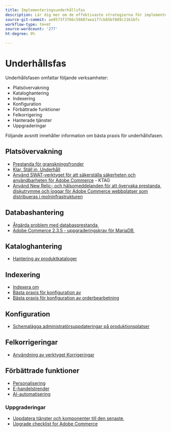 ```yaml
---
title: Implementeringsunderhållsfas
description: Lär dig mer om de effektivaste strategierna för implementering i underhållsfasen av Adobe Commerce-projekt.
source-git-commit: ae9573f3766c59887aea177cb85bf889c2161bfc
workflow-type: tm+mt
source-wordcount: '277'
ht-degree: 0%

---
```



# Underhållsfas

Underhållsfasen omfattar följande verksamheter:

- Platsövervakning
- Kataloghantering
- Indexering
- Konfiguration
- Förbättrade funktioner
- Felkorrigering
- Hanterade tjänster
- Uppgraderingar

Följande avsnitt innehåller information om bästa praxis för underhållsfasen.

## Platsövervakning

- [Prestanda för granskningsfronder](frontend-performance.md)
- [Klar, Ställ in, Underhåll](https://business.adobe.com/blog/basics/ready-set-maintain)
- [Använd SWAT-verktyget för att säkerställa säkerheten och användbarheten för Adobe Commerce](https://experienceleague.adobe.com/docs/commerce-operations/tools/site-wide-analysis-tool/intro.html?lang=en#integrations-with-other-adobe-commerce-support-tools) - KTAG
- [Använd New Relic- och hälsomeddelanden för att övervaka prestanda, diskutrymme och loggar för Adobe Commerce webbplatser som distribueras i molninfrastrukturen](https://experienceleague.adobe.com/docs/commerce-cloud-service/user-guide/monitor/performance.html)

## Databashantering

- [Åtgärda problem med databasprestanda &#x200B;](resolve-database-performance-issues.md)
- [Adobe Commerce 2.3.5 - uppgraderingskrav för MariaDB &#x200B;](commerce-235-upgrade-prerequisites-mariadb.md)

## Kataloghantering

<!-- Asset not yet integrated
- [Catalog Image Resizing](https://wiki.corp.adobe.com/x/oj4ykw) (wiki)
-->
- [Hantering av produktkataloger](https://www.gotostage.com/channel/fca90f7960be436f9b849215d9e06026/recording/2eea2782fc874047a020391000519f8b/watch?source=CHANNEL)

## Indexering

<!-- Asset not yet integrated
- [Reindexing - the safe way](https://wiki.corp.adobe.com/x/oj4ykw)(wiki)
-->
- [Indexera om](https://developer.adobe.com/commerce/php/development/components/indexing/#how-to-reindex)
- [Bästa praxis för konfiguration av &#x200B;](indexer-configuration.md)
- [Bästa praxis för konfiguration av orderbearbetning](order-processing-configuration.md)

<!-- Asset not yet integrated from CTAG deck:
- Plan upsizing for planned traffic increases during promotions or holidays -->

## Konfiguration

- [Schemalägga administratörsuppdateringar på produktionsplatser](scheduling-admin-updates-in-production.md)

<!-- Asset not yet integrated from CTAG deck: Planning for peak season and promotional periods (upsizing)-->

## Felkorrigeringar

- [Användning av verktyget Korrigeringar](https://experienceleague.adobe.com/docs/commerce-operations/tools/quality-patches-tool/usage.html)

## Förbättrade funktioner

- [Personalisering](https://www.gotostage.com/channel/fca90f7960be436f9b849215d9e06026/recording/e218545a77de490fb5102eca07d0580a/watch?source=CHANNEL)
- [E-handelstrender](https://www.gotostage.com/channel/fca90f7960be436f9b849215d9e06026/recording/9a772468d7b64409a3d5dff4d67e656d/watch?source=CHANNEL)
- [AI-automatisering](https://www.gotostage.com/channel/fca90f7960be436f9b849215d9e06026/recording/27ae23699c2847be981a23ca098e548f/watch?source=CHANNEL)

### Uppgraderingar

- [Uppdatera tjänster och komponenter till den senaste &#x200B;](update-services.md)
- [Upgrade checklist for Adobe Commerce &#x200B;](upgrade-checklist.md)
